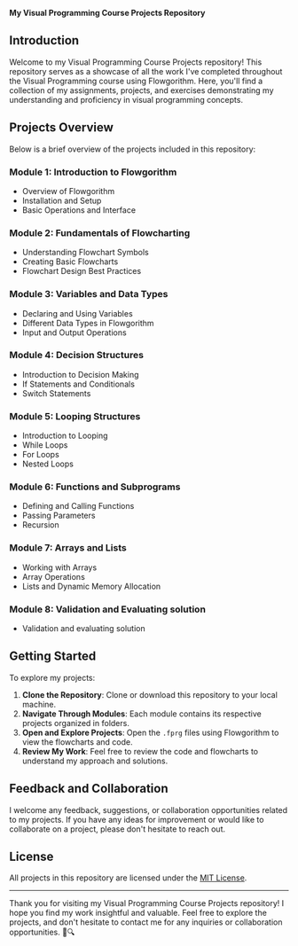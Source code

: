 **My Visual Programming Course Projects Repository**

## Introduction

Welcome to my Visual Programming Course Projects repository! This repository serves as a showcase of all the work I've completed throughout the Visual Programming course using Flowgorithm. Here, you'll find a collection of my assignments, projects, and exercises demonstrating my understanding and proficiency in visual programming concepts.

## Projects Overview

Below is a brief overview of the projects included in this repository:

### Module 1: Introduction to Flowgorithm
- Overview of Flowgorithm
- Installation and Setup
- Basic Operations and Interface

### Module 2: Fundamentals of Flowcharting
- Understanding Flowchart Symbols
- Creating Basic Flowcharts
- Flowchart Design Best Practices

### Module 3: Variables and Data Types
- Declaring and Using Variables
- Different Data Types in Flowgorithm
- Input and Output Operations

### Module 4: Decision Structures
- Introduction to Decision Making
- If Statements and Conditionals
- Switch Statements

### Module 5: Looping Structures
- Introduction to Looping
- While Loops
- For Loops
- Nested Loops

### Module 6: Functions and Subprograms
- Defining and Calling Functions
- Passing Parameters
- Recursion

### Module 7: Arrays and Lists
- Working with Arrays
- Array Operations
- Lists and Dynamic Memory Allocation

### Module 8: Validation and Evaluating solution
- Validation and evaluating solution

## Getting Started

To explore my projects:

1. **Clone the Repository**: Clone or download this repository to your local machine.
2. **Navigate Through Modules**: Each module contains its respective projects organized in folders.
3. **Open and Explore Projects**: Open the `.fprg` files using Flowgorithm to view the flowcharts and code.
4. **Review My Work**: Feel free to review the code and flowcharts to understand my approach and solutions.

## Feedback and Collaboration

I welcome any feedback, suggestions, or collaboration opportunities related to my projects. If you have any ideas for improvement or would like to collaborate on a project, please don't hesitate to reach out.

## License

All projects in this repository are licensed under the [MIT License](LICENSE).

---

Thank you for visiting my Visual Programming Course Projects repository! I hope you find my work insightful and valuable. Feel free to explore the projects, and don't hesitate to contact me for any inquiries or collaboration opportunities. 🚀🔍
